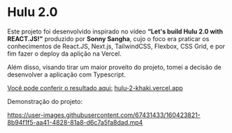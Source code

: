 # Hulu 2.0

Este projeto foi desenvolvido inspirado no vídeo **“Let's build Hulu 2.0 with REACT.JS!”** produzido por **Sonny Sangha**, cujo o foco era praticar os conhecimentos de React.JS, Next.js, TailwindCSS, Flexbox, CSS Grid, e por fim fazer o deploy da aplição na Vercel. 

Além disso, visando tirar um maior proveito do projeto, tomei a decisão de desenvolver a aplicação com Typescript.

[Você pode conferir o resultado aqui:](http://hulu-2-khaki.vercel.app) [hulu-2-khaki.vercel.app](https://hulu-2-khaki.vercel.app/)

Demonstração do projeto: 

https://user-images.githubusercontent.com/67431433/160423821-8b94f1f5-aa41-4828-81a8-d6c7a5fa8dad.mp4
